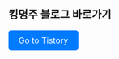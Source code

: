 ## 킹명주 블로그 바로가기

<a href="https://mjoo1106.tistory.com/" class="button" style="display: inline-block; padding: 10px 20px; font-size: 16px; color: white; background-color: #007bff; border: none; border-radius: 5px; cursor: pointer; text-decoration: none;">Go to Tistory</a>
